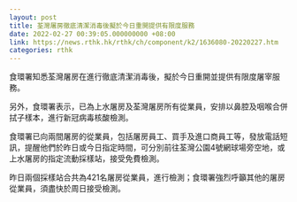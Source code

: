 ```yaml
---
layout: post
title: 荃灣屠房徹底清潔消毒後擬於今日重開提供有限度服務
date: 2022-02-27 00:39:05.000000000 +08:00
link: https://news.rthk.hk/rthk/ch/component/k2/1636080-20220227.htm
categories: rthk
---
```


食環署知悉荃灣屠房在進行徹底清潔消毒後，擬於今日重開並提供有限度屠宰服務。

另外，食環署表示，已為上水屠房及荃灣屠房所有從業員，安排以鼻腔及咽喉合併拭子樣本，進行新冠病毒核酸檢測。

食環署已向兩間屠房的從業員，包括屠房員工、買手及進口商員工等，發放電話短訊，提醒他們於昨日或今日指定時間，可分別前往荃灣公園4號網球場旁空地，或上水屠房的指定流動採樣站，接受免費檢測。

昨日兩個採樣站合共為421名屠房從業員，進行檢測；食環署強烈呼籲其他的屠房從業員，須盡快於周日接受檢測。
